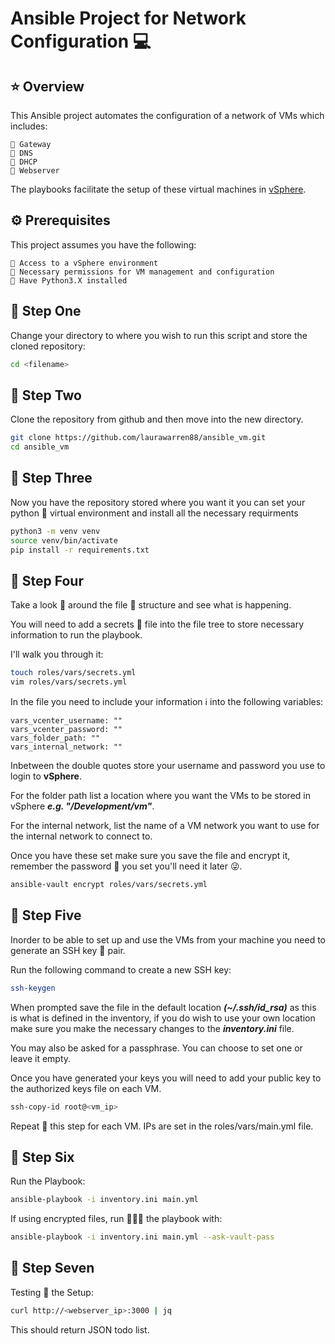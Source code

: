 # **Ansible Project for Network Configuration** 💻

## ⭐️ Overview
This Ansible project automates the configuration of a network of VMs which includes:
```
🔹 Gateway
🔹 DNS
🔹 DHCP
🔹 Webserver
```
The playbooks facilitate the setup of these virtual machines in [vSphere](https://vcenter.easlab.co.uk).

## ⚙️ Prerequisites 
This project assumes you have the following: 
```
🔸 Access to a vSphere environment
🔸 Necessary permissions for VM management and configuration
🔸 Have Python3.X installed
```

## 🐾 Step One
Change your directory to where you wish to run this script and store the cloned repository:
```bash
cd <filename>
```

## 🐾 Step Two
Clone the repository from github and then move into the new directory.
```bash
git clone https://github.com/laurawarren88/ansible_vm.git
cd ansible_vm
```

## 🐾 Step Three 
Now you have the repository stored where you want it you can set your python 🐍 virtual environment and install all the necessary requirments
```bash
python3 -m venv venv
source venv/bin/activate
pip install -r requirements.txt
```

## 🐾 Step Four 
Take a look 👀 around the file 📂 structure and see what is happening. 

You will need to add a secrets 🤫 file into the file tree to store necessary information to run the playbook. 

I'll walk you through it:
```bash
touch roles/vars/secrets.yml
vim roles/vars/secrets.yml
```

In the file you need to include your information ℹ️ into the following variables:
```
vars_vcenter_username: ""
vars_vcenter_password: ""
vars_folder_path: ""
vars_internal_network: ""
```

Inbetween the double quotes store your username and password you use to login to **vSphere**. 

For the folder path list a location where you want the VMs to be stored in vSphere ***e.g. "/Development/vm"***.

For the internal network, list the name of a VM network you want to use for the internal network to connect to. 

Once you have these set make sure you save the file and encrypt it, remember the password 🔐 you set you'll need it later 😜. 
```bash
ansible-vault encrypt roles/vars/secrets.yml
```

## 🐾 Step Five 
Inorder to be able to set up and use the VMs from your machine you need to generate an SSH key 🔑 pair.

Run the following command to create a new SSH key:
```bash
ssh-keygen 
```
When prompted save the file in the default location ***(~/.ssh/id_rsa)*** as this is what is defined in the inventory, if you do wish to use your own location make sure you make the necessary changes to the ***inventory.ini*** file.

You may also be asked for a passphrase. You can choose to set one or leave it empty.

Once you have generated your keys you will need to add your public key to the authorized keys file on each VM. 
```bash
ssh-copy-id root@<vm_ip>
```
Repeat 🔄 this step for each VM. IPs are set in the roles/vars/main.yml file. 

## 🐾 Step Six
Run the Playbook: 
```bash
ansible-playbook -i inventory.ini main.yml
```

If using encrypted files, run 🏃🏼‍♀️ the playbook with: 
```bash
ansible-playbook -i inventory.ini main.yml --ask-vault-pass
```

## 🐾 Step Seven
Testing 💯 the Setup:
```bash
curl http://<webserver_ip>:3000 | jq
```
This should return JSON todo list. 